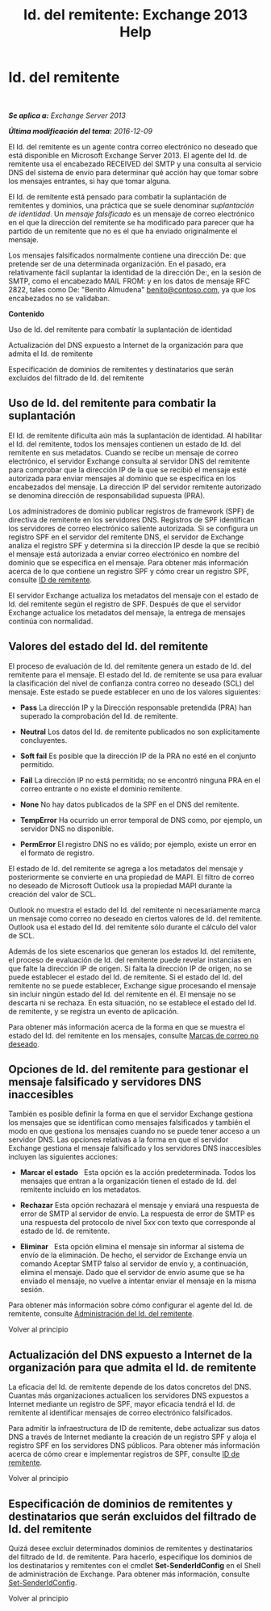 ﻿---
title: 'Id. del remitente: Exchange 2013 Help'
TOCTitle: Id. del remitente
ms:assetid: 0f628f83-df8c-43fb-bf49-7aaa9ec69ab1
ms:mtpsurl: https://technet.microsoft.com/es-es/library/Aa996295(v=EXCHG.150)
ms:contentKeyID: 49895469
ms.date: 05/22/2018
mtps_version: v=EXCHG.150
ms.translationtype: MT
---

# Id. del remitente

 

_**Se aplica a:** Exchange Server 2013_

_**Última modificación del tema:** 2016-12-09_

El Id. del remitente es un agente contra correo electrónico no deseado que está disponible en Microsoft Exchange Server 2013. El agente del Id. de remitente usa el encabezado RECEIVED del SMTP y una consulta al servicio DNS del sistema de envío para determinar qué acción hay que tomar sobre los mensajes entrantes, si hay que tomar alguna.

El Id. de remitente está pensado para combatir la suplantación de remitentes y dominios, una práctica que se suele denominar *suplantación de identidad*. Un *mensaje falsificado* es un mensaje de correo electrónico en el que la dirección del remitente se ha modificado para parecer que ha partido de un remitente que no es el que ha enviado originalmente el mensaje.

Los mensajes falsificados normalmente contiene una dirección De: que pretende ser de una determinada organización. En el pasado, era relativamente fácil suplantar la identidad de la dirección De:, en la sesión de SMTP, como el encabezado MAIL FROM: y en los datos de mensaje RFC 2822, tales como De: "Benito Almudena" benito@contoso.com, ya que los encabezados no se validaban.

**Contenido**

Uso de Id. del remitente para combatir la suplantación de identidad

Actualización del DNS expuesto a Internet de la organización para que admita el Id. de remitente

Especificación de dominios de remitentes y destinatarios que serán excluidos del filtrado de Id. del remitente

## Uso de Id. del remitente para combatir la suplantación

El Id. de remitente dificulta aún más la suplantación de identidad. Al habilitar el Id. del remitente, todos los mensajes contienen un estado de Id. del remitente en sus metadatos. Cuando se recibe un mensaje de correo electrónico, el servidor Exchange consulta al servidor DNS del remitente para comprobar que la dirección IP de la que se recibió el mensaje esté autorizada para enviar mensajes al dominio que se especifica en los encabezados del mensaje. La dirección IP del servidor remitente autorizado se denomina dirección de responsabilidad supuesta (PRA).

Los administradores de dominio publicar registros de framework (SPF) de directiva de remitente en los servidores DNS. Registros de SPF identifican los servidores de correo electrónico saliente autorizada. Si se configura un registro SPF en el servidor del remitente DNS, el servidor de Exchange analiza el registro SPF y determina si la dirección IP desde la que se recibió el mensaje está autorizada a enviar correo electrónico en nombre del dominio que se especifica en el mensaje. Para obtener más información acerca de lo que contiene un registro SPF y cómo crear un registro SPF, consulte [ID de remitente](https://go.microsoft.com/fwlink/p/?linkid=50977).

El servidor Exchange actualiza los metadatos del mensaje con el estado de Id. del remitente según el registro de SPF. Después de que el servidor Exchange actualice los metadatos del mensaje, la entrega de mensajes continúa con normalidad.

## Valores del estado del Id. del remitente

El proceso de evaluación de Id. del remitente genera un estado de Id. del remitente para el mensaje. El estado del Id. de remitente se usa para evaluar la clasificación del nivel de confianza contra correo no deseado (SCL) del mensaje. Este estado se puede establecer en uno de los valores siguientes:

  - **Pass** La dirección IP y la Dirección responsable pretendida (PRA) han superado la comprobación del Id. de remitente.

  - **Neutral** Los datos del Id. de remitente publicados no son explícitamente concluyentes.

  - **Soft fail** Es posible que la dirección IP de la PRA no esté en el conjunto permitido.

  - **Fail** La dirección IP no está permitida; no se encontró ninguna PRA en el correo entrante o no existe el dominio remitente.

  - **None** No hay datos publicados de la SPF en el DNS del remitente.

  - **TempError** Ha ocurrido un error temporal de DNS como, por ejemplo, un servidor DNS no disponible.

  - **PermError** El registro DNS no es válido; por ejemplo, existe un error en el formato de registro.

El estado de Id. del remitente se agrega a los metadatos del mensaje y posteriormente se convierte en una propiedad de MAPI. El filtro de correo no deseado de Microsoft Outlook usa la propiedad MAPI durante la creación del valor de SCL.

Outlook no muestra el estado del Id. del remitente ni necesariamente marca un mensaje como correo no deseado en ciertos valores de Id. del remitente. Outlook usa el estado del Id. del remitente sólo durante el cálculo del valor de SCL.

Además de los siete escenarios que generan los estados Id. del remitente, el proceso de evaluación de Id. del remitente puede revelar instancias en que falte la dirección IP de origen. Si falta la dirección IP de origen, no se puede establecer el estado del Id. de remitente. Si el estado del Id. del remitente no se puede establecer, Exchange sigue procesando el mensaje sin incluir ningún estado del Id. del remitente en él. El mensaje no se descarta ni se rechaza. En esta situación, no se establece el estado del Id. de remitente, y se registra un evento de aplicación.

Para obtener más información acerca de la forma en que se muestra el estado del Id. del remitente en los mensajes, consulte [Marcas de correo no deseado](anti-spam-stamps-exchange-2013-help.md).

## Opciones de Id. del remitente para gestionar el mensaje falsificado y servidores DNS inaccesibles

También es posible definir la forma en que el servidor Exchange gestiona los mensajes que se identifican como mensajes falsificados y también el modo en que gestiona los mensajes cuando no se puede tener acceso a un servidor DNS. Las opciones relativas a la forma en que el servidor Exchange gestiona el mensaje falsificado y los servidores DNS inaccesibles incluyen las siguientes acciones:

  - **Marcar el estado**   Esta opción es la acción predeterminada. Todos los mensajes que entran a la organización tienen el estado de Id. del remitente incluido en los metadatos.

  - **Rechazar** Esta opción rechazará el mensaje y enviará una respuesta de error de SMTP al servidor de envío. La respuesta de error de SMTP es una respuesta del protocolo de nivel 5*xx* con texto que corresponde al estado de Id. de remitente.

  - **Eliminar**   Esta opción elimina el mensaje sin informar al sistema de envío de la eliminación. De hecho, el servidor de Exchange envía un comando Aceptar SMTP falso al servidor de envío y, a continuación, elimina el mensaje. Dado que el servidor de envío asume que se ha enviado el mensaje, no vuelve a intentar enviar el mensaje en la misma sesión.

Para obtener más información sobre cómo configurar el agente del Id. de remitente, consulte [Administración del Id. del remitente](manage-sender-id-exchange-2013-help.md).

Volver al principio

## Actualización del DNS expuesto a Internet de la organización para que admita el Id. de remitente

La eficacia del Id. de remitente depende de los datos concretos del DNS. Cuantas más organizaciones actualicen los servidores DNS expuestos a Internet mediante un registro de SPF, mayor eficacia tendrá el Id. de remitente al identificar mensajes de correo electrónico falsificados.

Para admitir la infraestructura de ID de remitente, debe actualizar sus datos DNS a través de Internet mediante la creación de un registro SPF y aloja el registro SPF en los servidores DNS públicos. Para obtener más información acerca de cómo crear e implementar registros de SPF, consulte [ID de remitente](https://go.microsoft.com/fwlink/p/?linkid=50977).

Volver al principio

## Especificación de dominios de remitentes y destinatarios que serán excluidos del filtrado de Id. del remitente

Quizá desee excluir determinados dominios de remitentes y destinatarios del filtrado de Id. de remitente. Para hacerlo, especifique los dominios de los destinatarios y remitentes con el cmdlet **Set-SenderIdConfig** en el Shell de administración de Exchange. Para obtener más información, consulte [Set-SenderIdConfig](https://technet.microsoft.com/es-es/library/aa998859\(v=exchg.150\)).

Volver al principio

